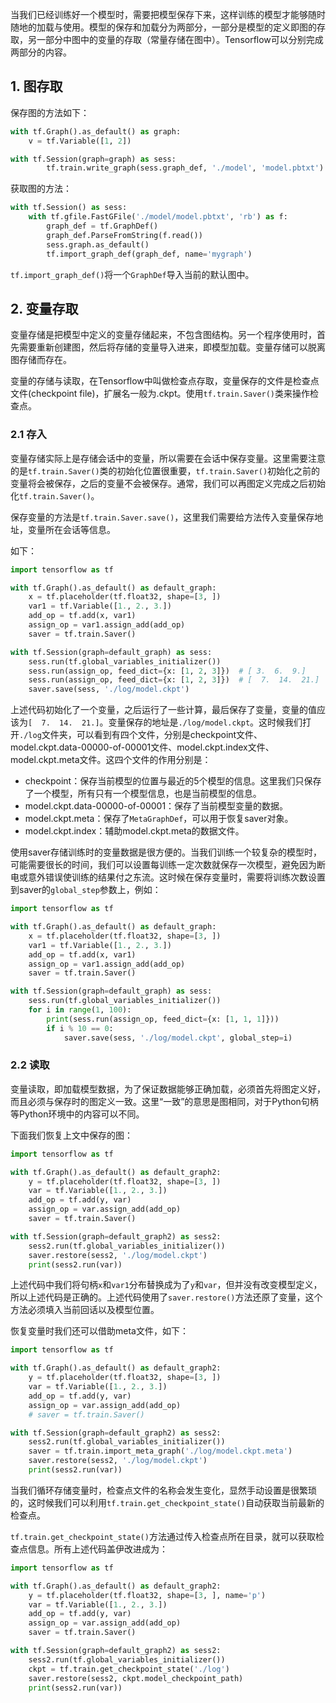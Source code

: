 当我们已经训练好一个模型时，需要把模型保存下来，这样训练的模型才能够随时随地的加载与使用。模型的保存和加载分为两部分，一部分是模型的定义即图的存取，另一部分中图中的变量的存取（常量存储在图中）。Tensorflow可以分别完成两部分的内容。

## 1. 图存取

保存图的方法如下：

~~~python
with tf.Graph().as_default() as graph:
    v = tf.Variable([1, 2])

with tf.Session(graph=graph) as sess:
        tf.train.write_graph(sess.graph_def, './model', 'model.pbtxt')

~~~

获取图的方法：

~~~python
with tf.Session() as sess:
    with tf.gfile.FastGFile('./model/model.pbtxt', 'rb') as f:
        graph_def = tf.GraphDef()
        graph_def.ParseFromString(f.read())
        sess.graph.as_default()
        tf.import_graph_def(graph_def, name='mygraph')
~~~

`tf.import_graph_def()`将一个`GraphDef`导入当前的默认图中。

## 2. 变量存取

变量存储是把模型中定义的变量存储起来，不包含图结构。另一个程序使用时，首先需要重新创建图，然后将存储的变量导入进来，即模型加载。变量存储可以脱离图存储而存在。

变量的存储与读取，在Tensorflow中叫做检查点存取，变量保存的文件是检查点文件(checkpoint file)，扩展名一般为.ckpt。使用`tf.train.Saver()`类来操作检查点。

### 2.1 存入

变量存储实际上是存储会话中的变量，所以需要在会话中保存变量。这里需要注意的是`tf.train.Saver()`类的初始化位置很重要，`tf.train.Saver()`初始化之前的变量将会被保存，之后的变量不会被保存。通常，我们可以再图定义完成之后初始化`tf.train.Saver()`。

保存变量的方法是`tf.train.Saver.save()`，这里我们需要给方法传入变量保存地址，变量所在会话等信息。

如下：

~~~python
import tensorflow as tf

with tf.Graph().as_default() as default_graph:
    x = tf.placeholder(tf.float32, shape=[3, ])
    var1 = tf.Variable([1., 2., 3.])
    add_op = tf.add(x, var1)
    assign_op = var1.assign_add(add_op)
    saver = tf.train.Saver()

with tf.Session(graph=default_graph) as sess:
    sess.run(tf.global_variables_initializer())
    sess.run(assign_op, feed_dict={x: [1, 2, 3]})  # [ 3.  6.  9.]
    sess.run(assign_op, feed_dict={x: [1, 2, 3]})  # [  7.  14.  21.]
    saver.save(sess, './log/model.ckpt')
~~~

上述代码初始化了一个变量，之后运行了一些计算，最后保存了变量，变量的值应该为`[  7.  14.  21.]`。变量保存的地址是`./log/model.ckpt`。这时候我们打开`./log`文件夹，可以看到有四个文件，分别是checkpoint文件、model.ckpt.data-00000-of-00001文件、model.ckpt.index文件、model.ckpt.meta文件。这四个文件的作用分别是：

* checkpoint：保存当前模型的位置与最近的5个模型的信息。这里我们只保存了一个模型，所有只有一个模型信息，也是当前模型的信息。
* model.ckpt.data-00000-of-00001：保存了当前模型变量的数据。
* model.ckpt.meta：保存了`MetaGraphDef`，可以用于恢复saver对象。
* model.ckpt.index：辅助model.ckpt.meta的数据文件。

使用saver存储训练时的变量数据是很方便的。当我们训练一个较复杂的模型时，可能需要很长的时间，我们可以设置每训练一定次数就保存一次模型，避免因为断电或意外错误使训练的结果付之东流。这时候在保存变量时，需要将训练次数设置到saver的`global_step`参数上，例如：

~~~python
import tensorflow as tf

with tf.Graph().as_default() as default_graph:
    x = tf.placeholder(tf.float32, shape=[3, ])
    var1 = tf.Variable([1., 2., 3.])
    add_op = tf.add(x, var1)
    assign_op = var1.assign_add(add_op)
    saver = tf.train.Saver()

with tf.Session(graph=default_graph) as sess:
    sess.run(tf.global_variables_initializer())
    for i in range(1, 100):
        print(sess.run(assign_op, feed_dict={x: [1, 1, 1]}))
        if i % 10 == 0:
            saver.save(sess, './log/model.ckpt', global_step=i)
~~~

### 2.2 读取

变量读取，即加载模型数据，为了保证数据能够正确加载，必须首先将图定义好，而且必须与保存时的图定义一致。这里“一致”的意思是图相同，对于Python句柄等Python环境中的内容可以不同。

下面我们恢复上文中保存的图：

~~~python
import tensorflow as tf

with tf.Graph().as_default() as default_graph2:
    y = tf.placeholder(tf.float32, shape=[3, ])
    var = tf.Variable([1., 2., 3.])
    add_op = tf.add(y, var)
    assign_op = var.assign_add(add_op)
    saver = tf.train.Saver()

with tf.Session(graph=default_graph2) as sess2:
    sess2.run(tf.global_variables_initializer())
    saver.restore(sess2, './log/model.ckpt')
    print(sess2.run(var))
~~~

上述代码中我们将句柄`x`和`var1`分布替换成为了`y`和`var`，但并没有改变模型定义，所以上述代码是正确的。上述代码使用了`saver.restore()`方法还原了变量，这个方法必须填入当前回话以及模型位置。

恢复变量时我们还可以借助meta文件，如下：

~~~python
import tensorflow as tf

with tf.Graph().as_default() as default_graph2:
    y = tf.placeholder(tf.float32, shape=[3, ])
    var = tf.Variable([1., 2., 3.])
    add_op = tf.add(y, var)
    assign_op = var.assign_add(add_op)
    # saver = tf.train.Saver()

with tf.Session(graph=default_graph2) as sess2:
    sess2.run(tf.global_variables_initializer())
    saver = tf.train.import_meta_graph('./log/model.ckpt.meta')
    saver.restore(sess2, './log/model.ckpt')
    print(sess2.run(var))
~~~

当我们循环存储变量时，检查点文件的名称会发生变化，显然手动设置是很繁琐的，这时候我们可以利用`tf.train.get_checkpoint_state()`自动获取当前最新的检查点。

`tf.train.get_checkpoint_state()`方法通过传入检查点所在目录，就可以获取检查点信息。所有上述代码盖伊改进成为：

~~~python
import tensorflow as tf

with tf.Graph().as_default() as default_graph2:
    y = tf.placeholder(tf.float32, shape=[3, ], name='p')
    var = tf.Variable([1., 2., 3.])
    add_op = tf.add(y, var)
    assign_op = var.assign_add(add_op)
    saver = tf.train.Saver()

with tf.Session(graph=default_graph2) as sess2:
    sess2.run(tf.global_variables_initializer())
    ckpt = tf.train.get_checkpoint_state('./log')
    saver.restore(sess2, ckpt.model_checkpoint_path)
    print(sess2.run(var))
~~~

